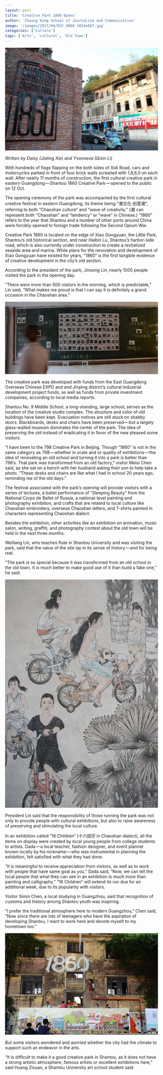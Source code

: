 ```yaml
---
layout: post
title: 'Creative Park 1860 Opens'
author: 'Cheung Kong School of Journalism and Communication'
image: '/images/2017/04/DSC_0808-1024x687.jpg'
categories: ['Culture']
tags: ['Arts', 'cultural', 'Old Town']
---
```


![Creative Park - Shantou 1860](/images/2017/04/DSC_0808-1024x687.jpg)

_Written by Daisy (Jialing Xie) and Yvonneva (Qixin Li)_

With hundreds of flags flapping on the both sides of Xidi Road, cars and motorcycles parked in front of four brick walls scrawled with 1,8,6,0 on each wall: After nearly 11 months of construction, the first cultural creative park in eastern Guangdong — Shantou 1860 Creative Park — opened to the public on 12 Oct.

The opening ceremony of the park was accompanied by the first cultural creative festival in eastern Guangdong, its theme being “潮文化·创意潮”, referring to both “Chaoshan culture” and “wave of creativity.” (潮 can represent both “Chaoshan” and “tendency” or “wave” in Chinese.) “1860” refers to the year that Shantou and a number of other ports around China were forcibly opened to foreign trade following the Second Opium War.

Creative Park 1860 is located on the edge of Xiao Gongyuan, the Little Park, Shantou’s old historical section, and near Haibin Lu, Shantou’s harbor-side road, which is also currently under construction to create a revitalized seaside area and marina. While plans for the renovation and development of Xiao Gongyuan have existed for years, “1860” is the first tangible evidence of creative development in the city’s old section.

According to the president of the park, Jinsong Lin, nearly 1000 people visited the park in the opening day.

“There were more than 500 visitors in the morning, which is predictable,” Lin said, “What makes me proud is that I can say it is definitely a grand occasion in the Chaoshan area.”

![A man walks by an exhibition entitled “100 Strangers.” Photo by: Daisy](/images/2017/04/old-man-walks-pass-the-100-Strangers-720x340.jpg)

The creative park was developed with funds from the East Guangdong Overseas Chinese EXPO and and Jinping district’s cultural industrial development project funds, as well as funds from private investment companies, according to local media reports.

Shantou No. 9 Middle School, a long-standing, large school, serves as the location of the creative studio complex. The structure and color of old buildings have been kept. Evacuation notices are still stuck on shabby doors. Blackboards, desks and chairs have been preserved — but a largely glass-walled museum dominates the center of the park. The idea of preserving the old instead of eradicating it in favor of the new pleased some visitors.

“I have been to the 798 Creative Park in Beijing. Though “1860” is not in the same category as 798 — whether in scale and or quality of exhibitions — the idea of renovating an old school and turning it into a park is better than 798’s. That park was transformed from an old factory,” visitor Meisi Chen said, as she sat on a bench with her husband asking their son to help take a photo. “These desks and chairs are like what I had in school 20 years ago, reminding me of the old days.”

The festival associated with the park’s opening will provide visitors with a series of lectures, a ballet performance of “Sleeping Beauty” from the National Corps de Ballet of Russia, a national-level painting and photography exhibition, and crafts that are related to local culture like Chaoshan embroidery, overseas Chaoshan letters, and T-shirts painted in characters representing Chaoshan dialect.

Besides the exhibition, other activities like an exhibition on animation, music salon, writing, graffiti, and photography contest about the old town will be held in the next three months.

Weiliang Lin, who teaches flute in Shantou University and was visiting the park, said that the value of the site lay in its sense of history — and for being real.

“The park is so special because it was transformed from an old school in the old town. It is much better to make good use of it than build a fake one,” he said.

[![A woman who’s job is collecting garbage at “1860” with her kids. Photo by: Daisy](/images/2017/04/DSC_0787-687x1024-687x1024.jpg)](http://www.myshantou.org/wp-content/uploads/2017/04/DSC_0787-687x1024.jpg)

President Lin said that the responsibility of those running the park was not only to provide people with cultural exhibitions, but also to raise awareness of preserving and stimulating the local culture.

In an exhibition called “16 Children” (十六奴仔 in Chaoshan dialect), all the items on display were created by local young people from college students to artists. Dada — a local teacher, fashion designer, and event planner known locally by his nickname — who was instrumental in planning the exhibition, felt satisfied with what they had done.

“It is meaningful to receive appreciation from visitors, as well as to work with people that have same goal as you,” Dada said, “Now, we can tell the local people that what they can see in an exhibition is much more than painting and calligraphy.” “16 Children” will extend its run due for an additional week, due to its popularity with visitors.

Visitor Simin Chen, a local studying in Guangzhou, said that recognition of customs and history among Shantou youth was inspiring.

“I prefer the traditional atmosphere here to modern Guangzhou,” Chen said, “Now since there are lots of teenagers who have the aspiration of developing Shantou, I want to work here and devote myself to my hometown too.”

![](/images/2017/04/garbagewoman-with-her-kid-visits-the-1860-park.jpg)

But some visitors wondered and worried whether the city had the climate to support such an endeavor in the arts.

“It is difficult to make it a good creative park in Shantou, as it does not have a strong artistic atmosphere, famous artists or excellent exhibitions here,” said Huang Zixuan, a Shantou University art school student said.
